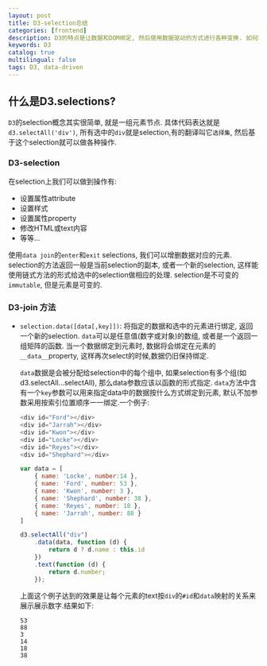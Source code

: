```yaml
---
layout: post
title: D3-selection总结
categories: [frontend]
description: D3的特点是让数据和DOM绑定, 然后使用数据驱动的方式进行各种变换. 如何将数据和selection绑定是本节的关注点.
keywords: D3
catalog: true
multilingual: false
tags: D3, data-driven
---
```


## 什么是D3.selections?
`D3`的selection概念其实很简单, 就是一组元素节点. 具体代码表达就是`d3.selectAll('div')`, 所有选中的`div`就是selection,有的翻译叫它`选择集`, 然后基于这个selection就可以做各种操作.

### D3-selection
在selection上我们可以做到操作有: 
- 设置属性attribute
- 设置样式
- 设置属性property
- 修改HTML或text内容
- 等等...

使用`data join`的`enter`和`exit` selections, 我们可以增删数据对应的元素.
selection的方法返回一般是当前selection的副本, 或者一个新的selection, 这样能使用链式方法的形式给选中的selection做相应的处理.
selection是不可变的`immutable`, 但是元素是可变的.

### D3-join 方法
- `selection.data([data[,key]])`: 将指定的数据和选中的元素进行绑定, 返回一个新的selection. `data`可以是任意值(数字或对象)的数组, 或者是一个返回一组矩阵的函数. 当一个数据绑定到元素时, 数据将会绑定在元素的`__data__`property, 这样再次select的时候,数据仍旧保持绑定.
 
  `data`数据是会被分配给selection中的每个组中, 如果selection有多个组(如d3.selectAll...selectAll), 那么data参数应该以函数的形式指定.
  `data`方法中含有一个`key`参数可以用来指定data中的数据按什么方式绑定到元素, 默认不加参数采用按索引位置顺序一一绑定.一个例子:
  ```javascript
  <div id="Ford"></div>
  <div id="Jarrah"></div>
  <div id="Kwon"></div>
  <div id="Locke"></div>
  <div id="Reyes"></div>
  <div id="Shephard"></div>
  
  var data = [
      { name: 'Locke', number:14 },
      { name: 'Ford', number: 53 },
      { name: 'Kwon', number: 3 },
      { name: 'Shephard', number: 38 },
      { name: 'Reyes', number: 18 },
      { name: 'Jarrah', number: 88 }
  ]
  
  d3.selectAll("div")
      .data(data, function (d) {
          return d ? d.name : this.id
      })
      .text(function (d) {
          return d.number;
      });
  ```
  上面这个例子达到的效果是让每个元素的text按`div`的`#id`和`data`映射的关系来展示展示数字.结果如下:
  ```
  53
  88
  3
  14
  18
  38
  ```
  
